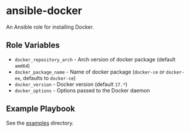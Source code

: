 # ansible-docker

An Ansible role for installing Docker.

## Role Variables

- `docker_repository_arch` - Arch version of docker package (default `amd64`)
- `docker_package_name` - Name of docker package (`docker-ce` or `docker-ee`, defaults to `docker-ce`)
- `docker_version` - Docker version (default `17.*`)
- `docker_options` - Options passed to the Docker daemon

## Example Playbook

See the [examples](./examples/) directory.
